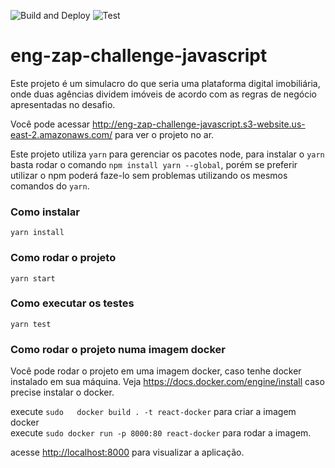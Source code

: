 ![Build and Deploy](https://github.com/thiagoborba/eng-zap-challenge-javascript/actions/workflows/aws.yml/badge.svg)
![Test](https://github.com/thiagoborba/eng-zap-challenge-javascript/actions/workflows/test.yml/badge.svg)

# eng-zap-challenge-javascript

Este projeto é um simulacro do que seria uma plataforma digital imobiliária, onde duas agências dividem imóveis de acordo com as regras de negócio apresentadas no desafio.

Você pode acessar <http://eng-zap-challenge-javascript.s3-website.us-east-2.amazonaws.com/> para ver o projeto no ar.

Este projeto utiliza `yarn` para gerenciar os pacotes node, para instalar o `yarn` basta rodar o comando `npm install yarn --global`, porém se preferir utilizar o npm poderá faze-lo sem problemas utilizando os mesmos comandos do `yarn`.

### Como instalar

`yarn install`

### Como rodar o projeto

`yarn start`

### Como executar os testes

`yarn test`

### Como rodar o projeto numa imagem docker

Você pode rodar o projeto em uma imagem docker, caso tenhe docker instalado em sua máquina. Veja <https://docs.docker.com/engine/install> caso precise instalar o docker.

execute `sudo	docker build . -t react-docker` para criar a imagem docker <br />
execute `sudo docker run -p 8000:80 react-docker` para rodar a imagem.

acesse <http://localhost:8000> para visualizar a aplicação.
